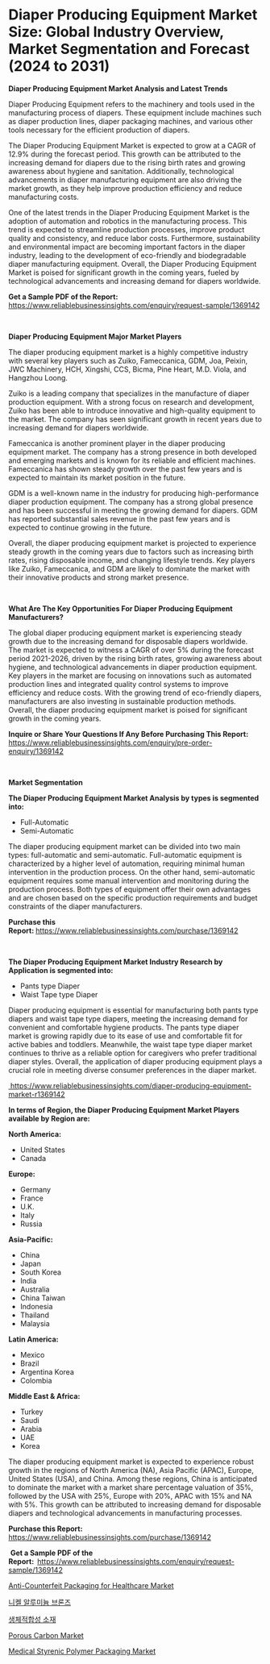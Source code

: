 <p><h1>Diaper Producing Equipment Market Size: Global Industry Overview, Market Segmentation and Forecast (2024 to 2031)</h1></p><p><strong>Diaper Producing Equipment Market Analysis and Latest Trends</strong></p>
<p><p>Diaper Producing Equipment refers to the machinery and tools used in the manufacturing process of diapers. These equipment include machines such as diaper production lines, diaper packaging machines, and various other tools necessary for the efficient production of diapers.</p><p>The Diaper Producing Equipment Market is expected to grow at a CAGR of 12.9% during the forecast period. This growth can be attributed to the increasing demand for diapers due to the rising birth rates and growing awareness about hygiene and sanitation. Additionally, technological advancements in diaper manufacturing equipment are also driving the market growth, as they help improve production efficiency and reduce manufacturing costs.</p><p>One of the latest trends in the Diaper Producing Equipment Market is the adoption of automation and robotics in the manufacturing process. This trend is expected to streamline production processes, improve product quality and consistency, and reduce labor costs. Furthermore, sustainability and environmental impact are becoming important factors in the diaper industry, leading to the development of eco-friendly and biodegradable diaper manufacturing equipment. Overall, the Diaper Producing Equipment Market is poised for significant growth in the coming years, fueled by technological advancements and increasing demand for diapers worldwide.</p></p>
<p><strong>Get a Sample PDF of the Report:&nbsp;</strong> <a href="https://www.reliablebusinessinsights.com/enquiry/request-sample/1369142">https://www.reliablebusinessinsights.com/enquiry/request-sample/1369142</a></p>
<p>&nbsp;</p>
<p><strong>Diaper Producing Equipment Major Market Players</strong></p>
<p><p>The diaper producing equipment market is a highly competitive industry with several key players such as Zuiko, Fameccanica, GDM, Joa, Peixin, JWC Machinery, HCH, Xingshi, CCS, Bicma, Pine Heart, M.D. Viola, and Hangzhou Loong.</p><p>Zuiko is a leading company that specializes in the manufacture of diaper production equipment. With a strong focus on research and development, Zuiko has been able to introduce innovative and high-quality equipment to the market. The company has seen significant growth in recent years due to increasing demand for diapers worldwide.</p><p>Fameccanica is another prominent player in the diaper producing equipment market. The company has a strong presence in both developed and emerging markets and is known for its reliable and efficient machines. Fameccanica has shown steady growth over the past few years and is expected to maintain its market position in the future.</p><p>GDM is a well-known name in the industry for producing high-performance diaper production equipment. The company has a strong global presence and has been successful in meeting the growing demand for diapers. GDM has reported substantial sales revenue in the past few years and is expected to continue growing in the future.</p><p>Overall, the diaper producing equipment market is projected to experience steady growth in the coming years due to factors such as increasing birth rates, rising disposable income, and changing lifestyle trends. Key players like Zuiko, Fameccanica, and GDM are likely to dominate the market with their innovative products and strong market presence.</p></p>
<p>&nbsp;</p>
<p><strong>What Are The Key Opportunities For Diaper Producing Equipment Manufacturers?</strong></p>
<p><p>The global diaper producing equipment market is experiencing steady growth due to the increasing demand for disposable diapers worldwide. The market is expected to witness a CAGR of over 5% during the forecast period 2021-2026, driven by the rising birth rates, growing awareness about hygiene, and technological advancements in diaper production equipment. Key players in the market are focusing on innovations such as automated production lines and integrated quality control systems to improve efficiency and reduce costs. With the growing trend of eco-friendly diapers, manufacturers are also investing in sustainable production methods. Overall, the diaper producing equipment market is poised for significant growth in the coming years.</p></p>
<p><strong>Inquire or Share Your Questions If Any Before Purchasing This Report:</strong> <a href="https://www.reliablebusinessinsights.com/enquiry/pre-order-enquiry/1369142">https://www.reliablebusinessinsights.com/enquiry/pre-order-enquiry/1369142</a></p>
<p>&nbsp;</p>
<p><strong>Market Segmentation</strong></p>
<p><strong>The Diaper Producing Equipment Market Analysis by types is segmented into:</strong></p>
<p><ul><li>Full-Automatic</li><li>Semi-Automatic</li></ul></p>
<p><p>The diaper producing equipment market can be divided into two main types: full-automatic and semi-automatic. Full-automatic equipment is characterized by a higher level of automation, requiring minimal human intervention in the production process. On the other hand, semi-automatic equipment requires some manual intervention and monitoring during the production process. Both types of equipment offer their own advantages and are chosen based on the specific production requirements and budget constraints of the diaper manufacturers.</p></p>
<p><strong>Purchase this Report:&nbsp;</strong><a href="https://www.reliablebusinessinsights.com/purchase/1369142">https://www.reliablebusinessinsights.com/purchase/1369142</a></p>
<p>&nbsp;</p>
<p><strong>The Diaper Producing Equipment Market Industry Research by Application is segmented into:</strong></p>
<p><ul><li>Pants type Diaper</li><li>Waist Tape type Diaper</li></ul></p>
<p><p>Diaper producing equipment is essential for manufacturing both pants type diapers and waist tape type diapers, meeting the increasing demand for convenient and comfortable hygiene products. The pants type diaper market is growing rapidly due to its ease of use and comfortable fit for active babies and toddlers. Meanwhile, the waist tape type diaper market continues to thrive as a reliable option for caregivers who prefer traditional diaper styles. Overall, the application of diaper producing equipment plays a crucial role in meeting diverse consumer preferences in the diaper market.</p></p>
<p><a href="https://www.reliablebusinessinsights.com/diaper-producing-equipment-market-r1369142">&nbsp;https://www.reliablebusinessinsights.com/diaper-producing-equipment-market-r1369142</a></p>
<p><strong>In terms of Region, the Diaper Producing Equipment Market Players available by Region are:</strong></p>
<p>
    <p> <strong> North America: </strong>
        <ul>
            <li>United States</li>
            <li>Canada</li>
        </ul>
        </p> 
    <p> <strong> Europe: </strong>
        <ul>
            <li>Germany</li>
            <li>France</li>
            <li>U.K.</li>
            <li>Italy</li>
            <li>Russia</li>
        </ul>
        </p> 
    <p> <strong> Asia-Pacific: </strong>
        <ul>
            <li>China</li>
            <li>Japan</li>
            <li>South Korea</li>
            <li>India</li>
            <li>Australia</li>
            <li>China Taiwan</li>
            <li>Indonesia</li>
            <li>Thailand</li>
            <li>Malaysia</li>
        </ul>
        </p> 
    <p> <strong> Latin America: </strong>
        <ul>
            <li>Mexico</li>
            <li>Brazil</li>
            <li>Argentina Korea</li>
            <li>Colombia</li>
        </ul>
        </p> 
    <p> <strong> Middle East & Africa: </strong>
        <ul>
            <li>Turkey</li>
            <li>Saudi</li>
            <li>Arabia</li>
            <li>UAE</li>
            <li>Korea</li>
        </ul>
    </p>
    </p>
<p><p>The diaper producing equipment market is expected to experience robust growth in the regions of North America (NA), Asia Pacific (APAC), Europe, United States (USA), and China. Among these regions, China is anticipated to dominate the market with a market share percentage valuation of 35%, followed by the USA with 25%, Europe with 20%, APAC with 15% and NA with 5%. This growth can be attributed to increasing demand for disposable diapers and technological advancements in manufacturing processes.</p></p>
<p><strong>Purchase this Report: </strong><a href="https://www.reliablebusinessinsights.com/purchase/1369142">https://www.reliablebusinessinsights.com/purchase/1369142</a></p>
<p>&nbsp;<strong>Get a Sample PDF of the Report:&nbsp;&nbsp;</strong><a href="https://www.reliablebusinessinsights.com/enquiry/request-sample/1369142">https://www.reliablebusinessinsights.com/enquiry/request-sample/1369142</a></p>
<p><strong></strong></p>
<p><p><a href="https://github.com/fiixsa/Market-Research-Report-List-3/blob/main/anti-counterfeit-packaging-for-healthcare-market.md">Anti-Counterfeit Packaging for Healthcare Market</a></p><p><a href="https://medium.com/@xiomaraborjasd54/%EB%8B%88%EC%BC%88-%EC%95%8C%EB%A3%A8%EB%AF%B8%EB%8A%84-%EB%B8%8C%EB%A1%A0%EC%A6%88-%EC%8B%9C%EC%9E%A5-%EC%8B%9C%EC%9E%A5-cagr-%EC%8B%9C%EC%9E%A5-%ED%8A%B8%EB%A0%8C%EB%93%9C-%EB%B0%8F-%EC%84%B1%EC%9E%A5-%EC%A0%84%EB%9E%B5%EC%97%90-%EB%8C%80%ED%95%9C-%ED%86%B5%EC%B0%B0%EB%A0%A5-8e77827395ac">니켈 알루미늄 브론즈</a></p><p><a href="https://medium.com/@xiomaraborjasd54/%EC%83%9D%EC%B2%B4-%ED%98%B8%ED%99%98%EC%84%B1-%EB%AC%BC%EC%A7%88-%EC%8B%9C%EC%9E%A5-%EB%B6%84%EC%84%9D-2024%EB%85%84%EB%B6%80%ED%84%B0-2031%EB%85%84%EA%B9%8C%EC%A7%80%EC%9D%98-%EA%B8%80%EB%A1%9C%EB%B2%8C-%EC%82%B0%EC%97%85-%EC%A0%84%EB%A7%9D-%EB%B0%8F-%EC%98%88%EC%B8%A1-8ab0766786af">생체적합성 소재</a></p><p><a href="https://www.linkedin.com/pulse/global-porous-carbon-market-focus-application-end-use-industry-wxlzf?trackingId=J10D3zSwaNoGhE23%2BfJY5Q%3D%3D">Porous Carbon Market</a></p><p><a href="https://github.com/Airanohannonzb68e5pb53oc1/Market-Research-Report-List-3/blob/main/medical-styrenic-polymer-packaging-market.md">Medical Styrenic Polymer Packaging Market</a></p></p>